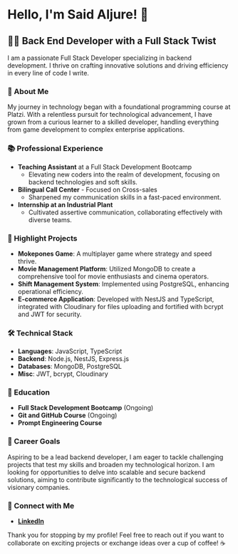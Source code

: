# Hello, I'm Said Aljure! 👋

## 👨‍💻 Back End Developer with a Full Stack Twist

I am a passionate Full Stack Developer specializing in backend development. I thrive on crafting innovative solutions and driving efficiency in every line of code I write.

### 🚀 About Me
My journey in technology began with a foundational programming course at Platzi. With a relentless pursuit for technological advancement, I have grown from a curious learner to a skilled developer, handling everything from game development to complex enterprise applications.

### 📚 Professional Experience
- **Teaching Assistant** at a Full Stack Development Bootcamp
  - Elevating new coders into the realm of development, focusing on backend technologies and soft skills.
- **Bilingual Call Center** - Focused on Cross-sales
  - Sharpened my communication skills in a fast-paced environment.
- **Internship at an Industrial Plant**
  - Cultivated assertive communication, collaborating effectively with diverse teams.

### 🌟 Highlight Projects
- **Mokepones Game**: A multiplayer game where strategy and speed thrive.
- **Movie Management Platform**: Utilized MongoDB to create a comprehensive tool for movie enthusiasts and cinema operators.
- **Shift Management System**: Implemented using PostgreSQL, enhancing operational efficiency.
- **E-commerce Application**: Developed with NestJS and TypeScript, integrated with Cloudinary for files uploading and fortified with bcrypt and JWT for security.

### 🛠️ Technical Stack
- **Languages**: JavaScript, TypeScript
- **Backend**: Node.js, NestJS, Express.js
- **Databases**: MongoDB, PostgreSQL
- **Misc**: JWT, bcrypt, Cloudinary

### 📖 Education
- **Full Stack Development Bootcamp** (Ongoing)
- **Git and GitHub Course** (Ongoing)
- **Prompt Engineering Course**


### 🎯 Career Goals
Aspiring to be a lead backend developer, I am eager to tackle challenging projects that test my skills and broaden my technological horizon. I am looking for opportunities to delve into scalable and secure backend solutions, aiming to contribute significantly to the technological success of visionary companies.

### 🤝 Connect with Me
- **[LinkedIn](www.linkedin.com/in/webdeveloper-saljure)**

Thank you for stopping by my profile! Feel free to reach out if you want to collaborate on exciting projects or exchange ideas over a cup of coffee! ☕



